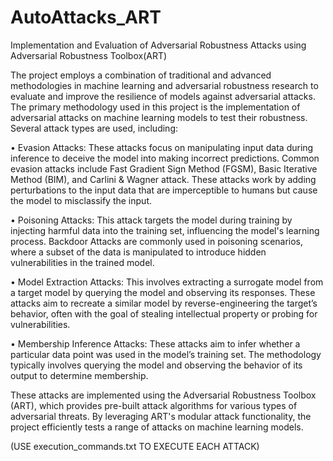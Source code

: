 # AutoAttacks_ART
Implementation and Evaluation of Adversarial Robustness Attacks using Adversarial Robustness Toolbox(ART)


The project employs a combination of traditional and advanced methodologies in machine learning and adversarial robustness research to evaluate and improve the resilience of models against adversarial attacks. The primary methodology used in this project is the implementation of adversarial attacks on machine learning models to test their robustness. Several attack types are used, including:

•	Evasion Attacks: These attacks focus on manipulating input data during inference to deceive the model into making incorrect predictions. Common evasion attacks include Fast Gradient Sign Method (FGSM), Basic Iterative Method (BIM), and Carlini & Wagner attack. These attacks work by adding perturbations to the input data that are imperceptible to humans but cause the model to misclassify the input.

•	Poisoning Attacks: This attack targets the model during training by injecting harmful data into the training set, influencing the model's learning process. Backdoor Attacks are commonly used in poisoning scenarios, where a subset of the data is manipulated to introduce hidden vulnerabilities in the trained model.

•	Model Extraction Attacks: This involves extracting a surrogate model from a target model by querying the model and observing its responses. These attacks aim to recreate a similar model by reverse-engineering the target’s behavior, often with the goal of stealing intellectual property or probing for vulnerabilities.

•	Membership Inference Attacks: These attacks aim to infer whether a particular data point was used in the model’s training set. The methodology typically involves querying the model and observing the behavior of its output to determine membership.

These attacks are implemented using the Adversarial Robustness Toolbox (ART), which provides pre-built attack algorithms for various types of adversarial threats. By leveraging ART's modular attack functionality, the project efficiently tests a range of attacks on machine learning models.


(USE execution_commands.txt TO EXECUTE EACH ATTACK)

